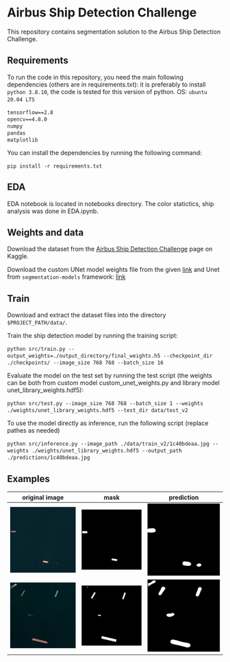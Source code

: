 # Airbus Ship Detection Challenge
This repository contains segmentation solution to the Airbus Ship Detection Challenge. 

## Requirements
To run the code in this repository, you need the main following dependencies (others are in requirements.txt):
it is preferably to install `python 3.8.10`, the code is tested for this version of python. 
OS: ```ubuntu 20.04 LTS``` 

```
tensorflow==2.8
opencv==4.8.0
numpy
pandas
matplotlib
```

You can install the dependencies by running the following command:

```
pip install -r requirements.txt
```

## EDA
EDA notebook is located in notebooks directory. The color statictics, ship analysis was done in EDA.ipynb.

## Weights and data
Download the dataset from the [Airbus Ship Detection Challenge](https://www.kaggle.com/competitions/airbus-ship-detection) page on Kaggle.

Download the custom UNet model weights file from the given [link](https://drive.google.com/file/d/18a_xLw9ghw5K5BvR5xdBIdzNtrpPmWYc/view?usp=sharing) and Unet from `segmentation-models` framework: [link](https://drive.google.com/file/d/1CXPyAUho1WCkzCTo88IWK8ihnEgsao8w/view?usp=sharing)

## Train
Download and extract the dataset files into the directory `$PROJECT_PATH/data/`.

Train the ship detection model by running the training script:
```
python src/train.py --output_weights=./output_directory/final_weights.h5 --checkpoint_dir ./checkpoints/ --image_size 768 768 --batch_size 16
```
Evaluate the model on the test set by running the test script (the weights can be both from custom model custom_unet_weights.py and library model unet_library_weights.hdf5):
```
python src/test.py --image_size 768 768 --batch_size 1 --weights ./weights/unet_library_weights.hdf5 --test_dir data/test_v2
```
To use the model directly as inference, run the following script (replace pathes as needed)
```
python src/inference.py --image_path ./data/train_v2/1c40bdeaa.jpg --weights ./weights/unet_library_weights.hdf5 --output_path ./predictions/1c40bdeaa.jpg
```

## Examples
original image | mask | prediction
--- | --- |---
![plot](./images/1c40bdeaa.jpg)|![plot](./images/mask_1c40bdeaa.jpg)|![plot](./images/prediction_1c40bdeaa.jpg)
![plot](./images/1c4f227ca.jpg)|![plot](./images/mask_1c4f227ca.jpg)|![plot](./images/prediction_1c4f227ca.jpg)
